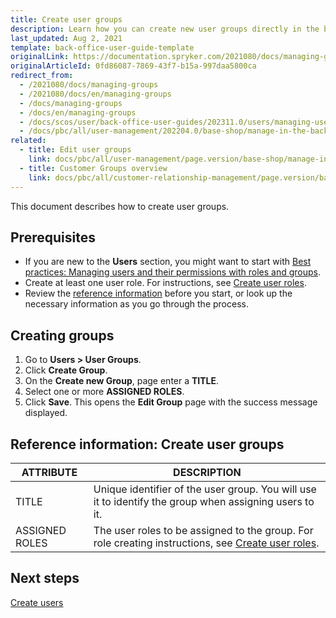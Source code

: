 ```yaml
---
title: Create user groups
description: Learn how you can create new user groups directly in the back office of Spryker Cloud Commerce OS.
last_updated: Aug 2, 2021
template: back-office-user-guide-template
originalLink: https://documentation.spryker.com/2021080/docs/managing-groups
originalArticleId: 0fd86087-7869-43f7-b15a-997daa5800ca
redirect_from:
  - /2021080/docs/managing-groups
  - /2021080/docs/en/managing-groups
  - /docs/managing-groups
  - /docs/en/managing-groups
  - /docs/scos/user/back-office-user-guides/202311.0/users/managing-user-groups/creating-user-groups.html
  - /docs/pbc/all/user-management/202204.0/base-shop/manage-in-the-back-office/manage-user-groups/create-user-groups.html
related:
  - title: Edit user groups
    link: docs/pbc/all/user-management/page.version/base-shop/manage-in-the-back-office/manage-user-groups/edit-user-groups.html
  - title: Customer Groups overview
    link: docs/pbc/all/customer-relationship-management/page.version/base-shop/customer-account-management-feature-overview/customer-groups-overview.html
---
```


This document describes how to create user groups.

## Prerequisites

* If you are new to the **Users** section, you might want to start with [Best practices: Managing users and their permissions with roles and groups](/docs/pbc/all/user-management/{{page.version}}/base-shop/manage-in-the-back-office/best-practices-manage-users-and-their-permissions-with-roles-and-groups.html).
* Create at least one user role. For instructions, see [Create user roles](/docs/pbc/all/user-management/{{page.version}}/base-shop/manage-in-the-back-office/manage-user-groups/create-user-groups.html).
* Review the [reference information](#reference-information-create-user-groups) before you start, or look up the necessary information as you go through the process.

## Creating groups

1. Go to **Users&nbsp;<span aria-label="and then">></span> User Groups**.
2. Click **Create Group**.
3. On the **Create new Group**, page enter a **TITLE**.
4. Select one or more **ASSIGNED ROLES**.
5. Click **Save**.
    This opens the **Edit Group** page with the success message displayed.


## Reference information: Create user groups

| ATTRIBUTE | DESCRIPTION |
| --- | --- |
| TITLE | Unique identifier of the user group. You will use it to identify the group when assigning  users to it. |
| ASSIGNED ROLES | The user roles to be assigned to the group. For role creating instructions, see [Create user roles](/docs/pbc/all/user-management/{{page.version}}/base-shop/manage-in-the-back-office/manage-user-groups/create-user-groups.html). |

## Next steps

[Create users](/docs/pbc/all/user-management/{{page.version}}/base-shop/manage-in-the-back-office/manage-users/create-users.html)
